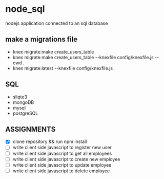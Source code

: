 # node_sql
 nodejs application connected to an sql database

## make a migrations file

- knex migrate:make create_users_table
- knex migrate:make create_users_table --knexfile config/knexfile.js --cwd .
- knex migrate:latest --knexfile config/knexfile.js

## SQL

- sliqte3
- mongoDB
- mysql
- postgreSQL

## ASSIGNMENTS

- [x] clone repository && run npm install
- [ ] write client side javascript to register new user
- [ ] write client side javascript to get all employees
- [ ] write client side javascript to create new employee
- [ ] write client side javascript to update employee
- [ ] write client side javascript to delete employee
